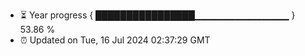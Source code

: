 - ⏳ Year progress { ████████████████▁▁▁▁▁▁▁▁▁▁▁▁▁▁ } 53.86 %
- ⏰ Updated on Tue, 16 Jul 2024 02:37:29 GMT

